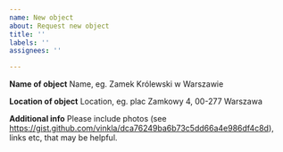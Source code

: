 ```yaml
---
name: New object
about: Request new object
title: ''
labels: ''
assignees: ''

---
```


**Name of object**
Name, eg. Zamek Królewski w Warszawie

**Location of object**
Location, eg. plac Zamkowy 4, 00-277 Warszawa

**Additional info**
Please include photos (see https://gist.github.com/vinkla/dca76249ba6b73c5dd66a4e986df4c8d), links etc, that may be helpful.
